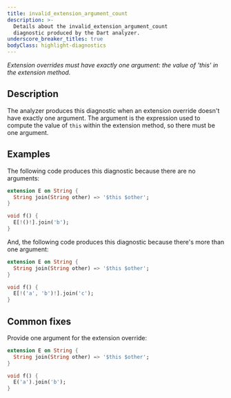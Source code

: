 ```yaml
---
title: invalid_extension_argument_count
description: >-
  Details about the invalid_extension_argument_count
  diagnostic produced by the Dart analyzer.
underscore_breaker_titles: true
bodyClass: highlight-diagnostics
---
```


_Extension overrides must have exactly one argument: the value of 'this' in the
extension method._

## Description

The analyzer produces this diagnostic when an extension override doesn't
have exactly one argument. The argument is the expression used to compute
the value of `this` within the extension method, so there must be one
argument.

## Examples

The following code produces this diagnostic because there are no arguments:

```dart
extension E on String {
  String join(String other) => '$this $other';
}

void f() {
  E[!()!].join('b');
}
```

And, the following code produces this diagnostic because there's more than
one argument:

```dart
extension E on String {
  String join(String other) => '$this $other';
}

void f() {
  E[!('a', 'b')!].join('c');
}
```

## Common fixes

Provide one argument for the extension override:

```dart
extension E on String {
  String join(String other) => '$this $other';
}

void f() {
  E('a').join('b');
}
```
